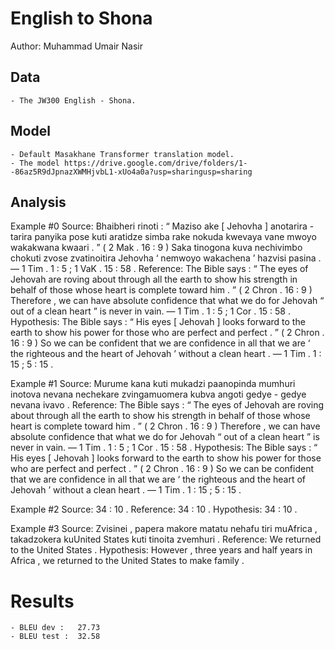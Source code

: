 # English to Shona

Author: Muhammad Umair Nasir

## Data

	- The JW300 English - Shona.

## Model

	- Default Masakhane Transformer translation model.
	- The model https://drive.google.com/drive/folders/1--86az5R9dJpnazXWMHjvbL1-xUo4a0a?usp=sharingusp=sharing 

## Analysis

Example #0
Source:     Bhaibheri rinoti : “ Maziso ake [ Jehovha ] anotarira - tarira panyika pose kuti aratidze simba rake nokuda kwevaya vane mwoyo wakakwana kwaari . ” ( 2 Mak . 16 : 9 ) Saka tinogona kuva nechivimbo chokuti zvose zvatinoitira Jehovha ‘ nemwoyo wakachena ’ hazvisi pasina . — 1 Tim . 1 : 5 ; 1 VaK . 15 : 58 .
Reference:  The Bible says : “ The eyes of Jehovah are roving about through all the earth to show his strength in behalf of those whose heart is complete toward him . ” ( 2 Chron . 16 : 9 ) Therefore , we can have absolute confidence that what we do for Jehovah “ out of a clean heart ” is never in vain. — 1 Tim . 1 : 5 ; 1 Cor . 15 : 58 .
Hypothesis: The Bible says : “ His eyes [ Jehovah ] looks forward to the earth to show his power for those who are perfect and perfect . ” ( 2 Chron . 16 : 9 ) So we can be confident that we are confidence in all that we are ‘ the righteous and the heart of Jehovah ’ without a clean heart . — 1 Tim . 1 : 15 ; 5 : 15 .

Example #1
Source:     Murume kana kuti mukadzi paanopinda mumhuri inotova nevana nechekare zvingamuomera kubva angoti gedye - gedye nevana ivavo .
Reference:  The Bible says : “ The eyes of Jehovah are roving about through all the earth to show his strength in behalf of those whose heart is complete toward him . ” ( 2 Chron . 16 : 9 ) Therefore , we can have absolute confidence that what we do for Jehovah “ out of a clean heart ” is never in vain. — 1 Tim . 1 : 5 ; 1 Cor . 15 : 58 .
Hypothesis: The Bible says : “ His eyes [ Jehovah ] looks forward to the earth to show his power for those who are perfect and perfect . ” ( 2 Chron . 16 : 9 ) So we can be confident that we are confidence in all that we are ‘ the righteous and the heart of Jehovah ’ without a clean heart . — 1 Tim . 1 : 15 ; 5 : 15 .

Example #2
Source:     34 : 10 .
Reference:  34 : 10 .
Hypothesis: 34 : 10 .

Example #3
Source:     Zvisinei , papera makore matatu nehafu tiri muAfrica , takadzokera kuUnited States kuti tinoita zvemhuri .
Reference:  We returned to the United States .
Hypothesis: However , three years and half years in Africa , we returned to the United States to make family .


# Results
	- BLEU dev :   27.73 
	- BLEU test :  32.58
